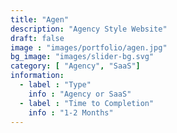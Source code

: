 ```yaml
---
title: "Agen"
description: "Agency Style Website"
draft: false
image : "images/portfolio/agen.jpg"
bg_image: "images/slider-bg.svg"
category: [ "Agency", "SaaS"]
information:
  - label : "Type"
    info : "Agency or SaaS"
  - label : "Time to Completion"
    info : "1-2 Months"
---
```


<!-- ## Title

  Further Description:
Lorem ipsum dolor sit amet, consectetur adipisicing elit. Quas officiis cumque, harum dicta necessitatibus
reprehenderit, delectus molestiae, impedit alias adipisci distinctio voluptas. Tempora modi amet voluptate
at provident soluta consequatur. -->
